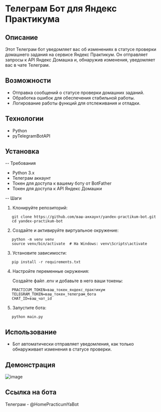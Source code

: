 # Телеграм Бот для Яндекс Практикума

## Описание

Этот Телеграм бот уведомляет вас об изменениях в статусе проверки домашнего задания на сервисе Яндекс Практикум. Он отправляет запросы к API Яндекс Домашка и, обнаружив изменения, уведомляет вас в чате Телеграм.

## Возможности

- Отправка сообщений о статусе проверки домашних заданий.
- Обработка ошибок для обеспечения стабильной работы.
- Логирование работы функций для отслеживания и отладки.

## Технологии

- Python
- pyTelegramBotAPI

## Установка

-- Требования

- Python 3.x
- Телеграм аккаунт
- Токен для доступа к вашему боту от BotFather
- Токен для доступа к API Яндекс Домашки

-- Шаги

1. Клонируйте репозиторий:

   
```
   git clone https://github.com/ваш-аккаунт/yandex-practikum-bot.git
   cd yandex-practikum-bot
```
   

2. Создайте и активируйте виртуальное окружение:

   
```
   python -m venv venv
   source venv/bin/activate  # На Windows: venv\Scripts\activate
```   

3. Установите зависимости:

   
```
   pip install -r requirements.txt
```

4. Настройте переменные окружения:

   Создайте файл .env и добавьте в него ваши токены:

```   
   PRACTICUM_TOKEN=ваш_токен_яндекс_практикум
   TELEGRAM_TOKEN=ваш_токен_телеграм_бота
   CHAT_ID=ваш_чат_id
```
   

5. Запустите бота:

   
```
   python main.py
```

## Использование

- Бот автоматически отправляет уведомления, как только обнаруживает изменения в статусе проверки.

## Демонстрация

![image](https://github.com/user-attachments/assets/d9bfe728-cca1-4998-babd-9445d599a21f)

## Ссылка на бота
Телеграм - @HomePracticumYaBot

